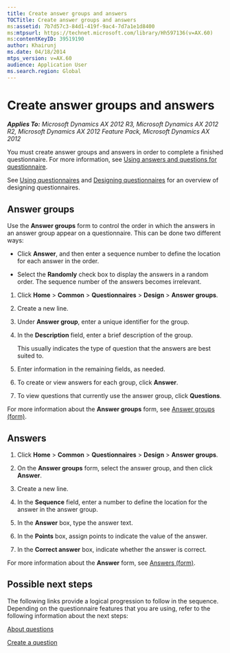 ```yaml
---
title: Create answer groups and answers
TOCTitle: Create answer groups and answers
ms:assetid: 7b7d57c3-84d1-419f-9ac4-7d7a1e1d8400
ms:mtpsurl: https://technet.microsoft.com/library/Hh597136(v=AX.60)
ms:contentKeyID: 39519190
author: Khairunj
ms.date: 04/18/2014
mtps_version: v=AX.60
audience: Application User
ms.search.region: Global
---
```


# Create answer groups and answers 


_**Applies To:** Microsoft Dynamics AX 2012 R3, Microsoft Dynamics AX 2012 R2, Microsoft Dynamics AX 2012 Feature Pack, Microsoft Dynamics AX 2012_

You must create answer groups and answers in order to complete a finished questionnaire. For more information, see [Using answers and questions for questionnaire](using-answers-and-questions-for-questionnaire.md).

See [Using questionnaires](using-questionnaires.md) and [Designing questionnaires](designing-questionnaires.md) for an overview of designing questionnaires.

## Answer groups

Use the **Answer groups** form to control the order in which the answers in an answer group appear on a questionnaire. This can be done two different ways:

  - Click **Answer**, and then enter a sequence number to define the location for each answer in the order.

  - Select the **Randomly** check box to display the answers in a random order. The sequence number of the answers becomes irrelevant.

<!-- end list -->

1.  Click **Home** \> **Common** \> **Questionnaires** \> **Design** \> **Answer groups**.

2.  Create a new line.

3.  Under **Answer group**, enter a unique identifier for the group.

4.  In the **Description** field, enter a brief description of the group.
    
    This usually indicates the type of question that the answers are best suited to.

5.  Enter information in the remaining fields, as needed.

6.  To create or view answers for each group, click **Answer**.

7.  To view questions that currently use the answer group, click **Questions**.

For more information about the **Answer groups** form, see [Answer groups (form)](https://technet.microsoft.com/library/aa598051\(v=ax.60\)).

## Answers

1.  Click **Home** \> **Common** \> **Questionnaires** \> **Design** \> **Answer groups**.

2.  On the **Answer groups** form, select the answer group, and then click **Answer**.

3.  Create a new line.

4.  In the **Sequence** field, enter a number to define the location for the answer in the answer group.

5.  In the **Answer** box, type the answer text.

6.  In the **Points** box, assign points to indicate the value of the answer.

7.  In the **Correct answer** box, indicate whether the answer is correct.

For more information about the **Answer** form, see [Answers (form)](https://technet.microsoft.com/library/aa557954\(v=ax.60\)).

## Possible next steps

The following links provide a logical progression to follow in the sequence. Depending on the questionnaire features that you are using, refer to the following information about the next steps:

[About questions](about-questions.md)

[Create a question](create-a-question.md)

  


